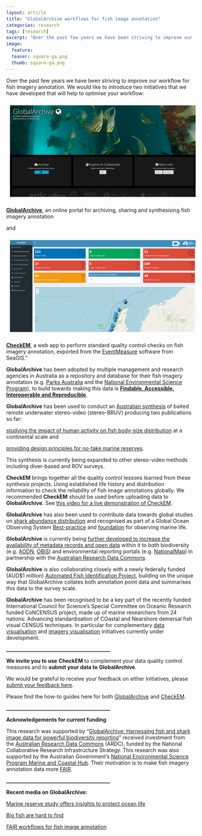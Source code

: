 ```yaml
---
layout: article
title: "GlobalArchive workflows for fish image annotation"
categories: research
tags: [research]
excerpt: "Over the past few years we have been striving to improve our workflow for fish imagery annotation."
image:
  feature: 
  teaser: square-ga.png
  thumb: square-ga.png
---
```


Over the past few years we have been striving to improve our workflow for fish imagery annotation. We would like to introduce two initiatives that we have developed that will help to optimise your workflow:

<img src='/images/globalarchive-screen.png' align='centre' width="500" hspace="10" vspace="10">

**[GlobalArchive](https://globalarchive.org/)**, an online portal for archiving, sharing and synthesising fish imagery annotation 

and 

<img src='/images/checkem-screen.png' align='centre' width="500" hspace="10" vspace="10">

**[CheckEM](https://marine-ecology.shinyapps.io/CheckEM/)**, a web app to perform standard quality control checks on fish imagery annotation, exported from the [EventMeasure](https://www.seagis.com.au/event.html) software from SeaGIS."

**GlobalArchive** has been adopted by multiple management and research agencies in Australia as a repository and database for their fish imagery annotation (e.g. [Parks Australia](https://parksaustralia.gov.au/marine/) and the [National Environmental Science Program](https://www.nespmarine.edu.au/)), to build towards making this data is **[Findable, Accessible, Interoperable and Reproducible](https://ardc.edu.au/collaborations/fair-principles/)**.

**GlobalArchive** has been used to conduct an [Australian synthesis](https://www.sciencedirect.com/science/article/pii/S0308597X21000403?via%3Dihub) of baited remote underwater stereo-video (stereo-BRUV) producing two publications so far:

[studying the impact of human activity on fish body-size distribution](https://conbio.onlinelibrary.wiley.com/doi/full/10.1111/cobi.13807) at a continental scale and 

[providing design principles for no-take marine reserves](https://onlinelibrary.wiley.com/doi/full/10.1111/gcb.15635).

This synthesis is currently being expanded to other stereo-video methods including diver-based and ROV surveys.

**CheckEM** brings together all the quality control lessons learned from these synthesis projects. Using established life history and distribution information to check the reliability of fish image annotations globally. We recommended **CheckEM** should be used before uploading data to **GlobalArchive.** See [this video for a live demonstration of CheckEM](https://youtu.be/yJ0KNdkDgrw).

**GlobalArchive** has also been used to contribute data towards global studies on [shark abundance distribution](https://www.nature.com/articles/s41586-020-2519-y) and recognised as part of a Global Ocean Observing System [Best-practice](https://besjournals.onlinelibrary.wiley.com/doi/full/10.1111/2041-210X.13470) and [foundation](https://www.frontiersin.org/articles/10.3389/fmars.2021.737416/full) for observing marine life.

**GlobalArchive** is currently being [further developed to increase the availability of metadata records and open data](https://doi.org/10.47486/DP761) within it to both biodiversity (e.g. [AODN](https://portal.aodn.org.au/), [OBIS](https://obis.org/)) and environmental reporting portals (e.g. [NationalMap](https://nationalmap.gov.au/)) in partnership with the [Australian Research Data Commons](https://ardc.edu.au/).

**GlobalArchive** is also collaborating closely with a newly federally funded (AUD$1 million) [Automated Fish Identification Project](https://news.curtin.edu.au/media-releases/automated-fish-counting-system-to-benefit-ecology-fisheries-industry/), building on the unique way that GlobalArchive collates both annotation point data and summarises this data to the survey scale. 

**GlobalArchive** has been recognised to be a key part of the recently funded International Council for Science’s Special Committee on Oceanic Research funded CoNCENSUS project, made up of marine researchers from 24 nations: Advancing standardisation of COastal and Nearshore demersal fish visual CENSUS techniques. In particular for complementary [data visualisation](https://globalarchive.shinyapps.io/Visualiser/) and [imagery visualisation](https://globalarchive.shinyapps.io/FishNClips/) initiatives currently under development. 

**__________________________________________**

**We invite you to use** **CheckEM** to complement your data quality control measures and to **submit your data to** **GlobalArchive**. 

We would be grateful to receive your feedback on either initiatives, please [submit your feedback here](https://forms.gle/1sznGMN8BBHC4bTv6). 

Please find the how-to guides here for both [GlobalArchive](https://globalarchivemanual.github.io/) and [CheckEM](https://docs.google.com/document/d/1j1KVR5I8AGsZRJ4MXh9PogWZ6g4rwrhMoFXfgmACzXo/edit).

**__________________________________________**

**Acknowledgements for current funding**

This research was supported by “[GlobalArchive: Harnessing fish and shark image data for powerful biodiversity reporting](https://doi.org/10.47486/DP761)” received investment from the [Australian Research Data Commons](https://ardc.edu.au/) (ARDC), funded by the National Collaborative Research Infrastructure Strategy. This research was also supported by the Australian Government’s [National Environmental Science Program Marine and Coastal Hub](https://nespmarinecoastal.edu.au/). Their motivation is to make fish imagery annotation data more [FAIR](https://ardc.edu.au/resources/working-with-data/fair-data/).

**__________________________________________**

**Recent media on GlobalArchive:**

[Marine reserve study offers insights to protect ocean life](https://www.uwa.edu.au/news/article/2021/may/marine-reserve-study-offers-insights-to-protect-ocean-life)

[Big fish are hard to find](https://ardc.edu.au/news/big-fish-are-hard-to-find)

[FAIR workflows for fish image annotation](https://docs.google.com/document/d/1w8iFJ5K7rwo4DGuNarWNEprt-viCIi-ZArdJ7jt5eUo/edit?usp=sharing)
